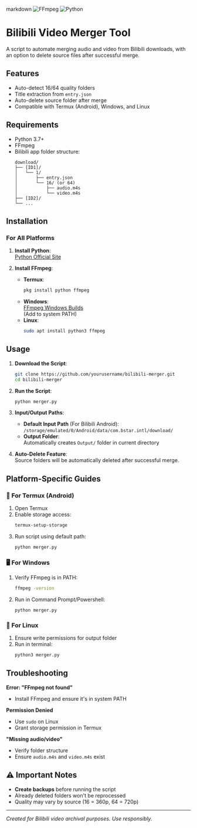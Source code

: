 markdown
![FFmpeg](https://img.shields.io/badge/Powered%20by-FFmpeg-orange.svg)
![Python](https://img.shields.io/badge/Python-3.7%2B-blue.svg)

# Bilibili Video Merger Tool

A script to automate merging audio and video from Bilibili downloads, with an option to delete source files after successful merge.

## Features
- Auto-detect 16/64 quality folders
- Title extraction from `entry.json`
- Auto-delete source folder after merge
- Compatible with Termux (Android), Windows, and Linux

## Requirements
- Python 3.7+
- FFmpeg
- Bilibili app folder structure:
  ```
  download/
  ├── [ID1]/
  │   └── 1/
  │       ├── entry.json
  │       └── 16/ (or 64)
  │           ├── audio.m4s
  │           └── video.m4s
  ├── [ID2]/
  └── ...
  ```

## Installation

### For All Platforms
1. **Install Python**:  
   [Python Official Site](https://www.python.org/downloads/)

2. **Install FFmpeg**:
   - **Termux**:
     ```bash
     pkg install python ffmpeg
     ```
   - **Windows**:  
     [FFmpeg Windows Builds](https://www.gyan.dev/ffmpeg/builds/)  
     (Add to system PATH)
   - **Linux**:
     ```bash
     sudo apt install python3 ffmpeg
     ```

## Usage

1. **Download the Script**:
   ```bash
   git clone https://github.com/yourusername/bilibili-merger.git
   cd bilibili-merger
   ```

2. **Run the Script**:
   ```bash
   python merger.py
   ```

3. **Input/Output Paths**:
   - **Default Input Path** (For Bilibili Android):  
     `/storage/emulated/0/Android/data/com.bstar.intl/download/`
   - **Output Folder**:  
     Automatically creates `Output/` folder in current directory

4. **Auto-Delete Feature**:  
   Source folders will be automatically deleted after successful merge.

## Platform-Specific Guides

### 📱 For Termux (Android)
1. Open Termux
2. Enable storage access:
   ```bash
   termux-setup-storage
   ```
3. Run script using default path:
   ```bash
   python merger.py
   ```

### 🖥️ For Windows
1. Verify FFmpeg is in PATH:
   ```cmd
   ffmpeg -version
   ```
2. Run in Command Prompt/Powershell:
   ```cmd
   python merger.py
   ```

### 🐧 For Linux
1. Ensure write permissions for output folder
2. Run in terminal:
   ```bash
   python3 merger.py
   ```

## Troubleshooting
**Error: "FFmpeg not found"**  
- Install FFmpeg and ensure it's in system PATH

**Permission Denied**  
- Use `sudo` on Linux
- Grant storage permission in Termux

**"Missing audio/video"**  
- Verify folder structure
- Ensure `audio.m4s` and `video.m4s` exist

## ⚠️ Important Notes
- **Create backups** before running the script
- Already deleted folders won't be reprocessed
- Quality may vary by source (16 = 360p, 64 = 720p)

---

*Created for Bilibili video archival purposes. Use responsibly.*